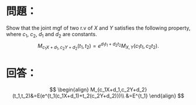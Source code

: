 # 問題：
Show that the joint mgf of two r.v of $X$ and $Y$ satisfies the following property, where $c_1$, $c_2$, $d_1$ and $d_2$ are constants.
$$
M_{c_1X+d_1,c_2Y+d_2}(t_1,t_2)=e^{d_1t_1+d_2t_2}M_{X,Y}(c_1t_1,c_2t_2).
$$
# 回答：
$$
\begin{align}
M_{c_1X+d_1,c_2Y+d_2}(t_1,t_2)&=E(e^{t_1(c_1X+d_1)+t_2(c_2Y+d_2)})\\
&=E^{t_1}
\end{align}
$$